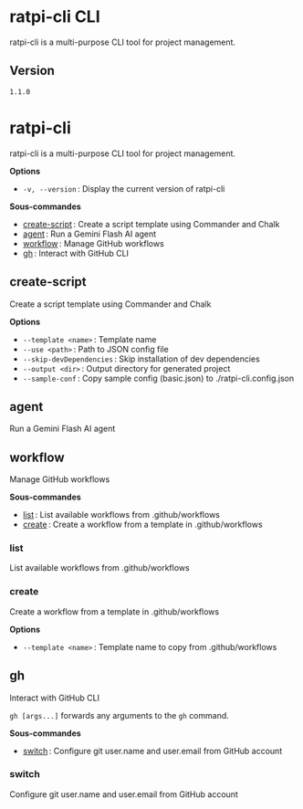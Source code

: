 # ratpi-cli CLI

ratpi-cli is a multi-purpose CLI tool for project management.

## Version

`1.1.0`

# ratpi-cli

ratpi-cli is a multi-purpose CLI tool for project management.

**Options**

- `-v, --version` : Display the current version of ratpi-cli

**Sous-commandes**

- [create-script](#create-script) : Create a script template using Commander and Chalk
- [agent](#agent) : Run a Gemini Flash AI agent
- [workflow](#workflow) : Manage GitHub workflows
- [gh](#gh) : Interact with GitHub CLI


## create-script

Create a script template using Commander and Chalk

**Options**

- `--template <name>` : Template name
- `--use <path>` : Path to JSON config file
- `--skip-devDependencies` : Skip installation of dev dependencies
- `--output <dir>` : Output directory for generated project
- `--sample-conf` : Copy sample config (basic.json) to ./ratpi-cli.config.json


## agent

Run a Gemini Flash AI agent


## workflow

Manage GitHub workflows

**Sous-commandes**

- [list](#list) : List available workflows from .github/workflows
- [create](#create) : Create a workflow from a template in .github/workflows


### list

List available workflows from .github/workflows


### create

Create a workflow from a template in .github/workflows

**Options**

- `--template <name>` : Template name to copy from .github/workflows


## gh

Interact with GitHub CLI

`gh [args...]` forwards any arguments to the `gh` command.

**Sous-commandes**

- [switch](#switch) : Configure git user.name and user.email from GitHub account


### switch

Configure git user.name and user.email from GitHub account

